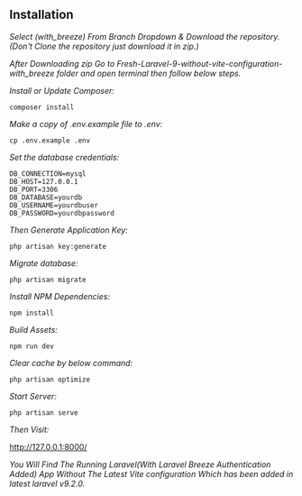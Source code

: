 ## Installation

*Select (with_breeze) From Branch Dropdown & Download the repository.(Don't Clone the repository just download it in zip.)*

*After Downloading zip Go to Fresh-Laravel-9-without-vite-configuration-with_breeze folder and open terminal then follow below steps.*

*Install or Update Composer:*
```
composer install
```

*Make a copy of .env.example file to .env:*
```
cp .env.example .env
```

*Set the database credentials:*

```
DB_CONNECTION=mysql
DB_HOST=127.0.0.1
DB_PORT=3306
DB_DATABASE=yourdb
DB_USERNAME=yourdbuser
DB_PASSWORD=yourdbpassword
```

*Then Generate Application Key:*

```
php artisan key:generate
```

*Migrate database:*
```
php artisan migrate
```

*Install NPM Dependencies:*
```
npm install
```

*Build Assets:*
```
npm run dev
```

*Clear cache by below command:*
```
php artisan optimize
```

*Start Server:*
```
php artisan serve
```

*Then Visit:*

http://127.0.0.1:8000/

*You Will Find The Running Laravel(With Laravel Breeze Authentication Added) App Without The Latest Vite configuration Which has been added in latest laravel v9.2.0.*